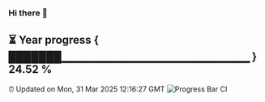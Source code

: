 ### Hi there 👋
⏳ Year progress { ███████▁▁▁▁▁▁▁▁▁▁▁▁▁▁▁▁▁▁▁▁▁▁▁ } 24.52 %
---
⏰ Updated on Mon, 31 Mar 2025 12:16:27 GMT
![Progress Bar CI](https://github.com/Moyi321/Moyi321/workflows/Progress%20Bar%20CI/badge.svg)
